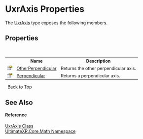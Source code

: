 # UxrAxis Properties
 

The <a href="T_UltimateXR_Core_Math_UxrAxis">UxrAxis</a> type exposes the following members.


## Properties
&nbsp;<table><tr><th></th><th>Name</th><th>Description</th></tr><tr><td>![Public property](media/pubproperty.gif "Public property")</td><td><a href="P_UltimateXR_Core_Math_UxrAxis_OtherPerpendicular">OtherPerpendicular</a></td><td>
Returns the other perpendicular axis.</td></tr><tr><td>![Public property](media/pubproperty.gif "Public property")</td><td><a href="P_UltimateXR_Core_Math_UxrAxis_Perpendicular">Perpendicular</a></td><td>
Returns a perpendicular axis.</td></tr></table>&nbsp;
<a href="#uxraxis-properties">Back to Top</a>

## See Also


#### Reference
<a href="T_UltimateXR_Core_Math_UxrAxis">UxrAxis Class</a><br /><a href="N_UltimateXR_Core_Math">UltimateXR.Core.Math Namespace</a><br />